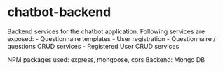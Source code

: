 # chatbot-backend
Backend services for the chatbot application. Following services are exposed:
	- Questionnaire templates
	- User registration
	- Questionnaire / questions CRUD services
	- Registered User CRUD services

NPM packages used: express, mongoose, cors
Backend: Mongo DB
